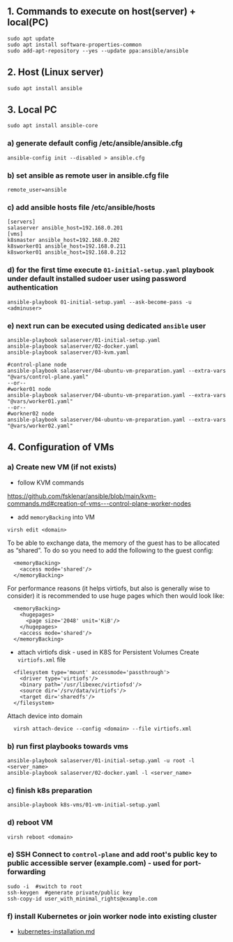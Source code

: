 ##  1. Commands to execute on host(server) + local(PC)
```
sudo apt update
sudo apt install software-properties-common
sudo add-apt-repository --yes --update ppa:ansible/ansible
```

## 2. Host (Linux server)
```
sudo apt install ansible
```

## 3. Local PC
```
sudo apt install ansible-core
```

### a) generate default config /etc/ansible/ansible.cfg
```
ansible-config init --disabled > ansible.cfg
```

### b) set ansible as remote user in ansible.cfg file
```
remote_user=ansible
```

### c) add ansible hosts file /etc/ansible/hosts
```
[servers]
salaserver ansible_host=192.168.0.201
[vms]
k8smaster ansible_host=192.168.0.202
k8sworker01 ansible_host=192.168.0.211
k8sworker01 ansible_host=192.168.0.212
```

### d) for the first time execute `01-initial-setup.yaml` playbook under default installed sudoer user using password authentication
```
ansible-playbook 01-initial-setup.yaml --ask-become-pass -u <adminuser>
```

### e) next run can be executed using dedicated `ansible` user
```
ansible-playbook salaserver/01-initial-setup.yaml
ansible-playbook salaserver/02-docker.yaml
ansible-playbook salaserver/03-kvm.yaml

#control-plane node
ansible-playbook salaserver/04-ubuntu-vm-preparation.yaml --extra-vars "@vars/control-plane.yaml"
--or--
#worker01 node
ansible-playbook salaserver/04-ubuntu-vm-preparation.yaml --extra-vars "@vars/worker01.yaml"
--or--
#workner02 node
ansible-playbook salaserver/04-ubuntu-vm-preparation.yaml --extra-vars "@vars/worker02.yaml"
```

## 4. Configuration of VMs
### a) Create new VM (if not exists)

  - follow KVM commands

  https://github.com/fsklenar/ansible/blob/main/kvm-commands.md#creation-of-vms---control-plane-worker-nodes

  - add `memoryBacking` into VM
  ```
  virsh edit <domain>
  ```

  To be able to exchange data, the memory of the guest has to be allocated as “shared”. To do so you need to add the following to the guest config:

  ```
    <memoryBacking>
      <access mode='shared'/>
    </memoryBacking>
  ```

  For performance reasons (it helps virtiofs, but also is generally wise to consider) it
  is recommended to use huge pages which then would look like:

  ```
    <memoryBacking>
      <hugepages>
        <page size='2048' unit='KiB'/>
      </hugepages>
      <access mode='shared'/>
    </memoryBacking>
  ```

  - attach virtiofs disk - used in K8S for Persistent Volumes
  Create `virtiofs.xml` file

  ```
    <filesystem type='mount' accessmode='passthrough'>
      <driver type='virtiofs'/>
      <binary path='/usr/libexec/virtiofsd'/>
      <source dir='/srv/data/virtiofs'/>
      <target dir='sharedfs'/>
    </filesystem>
  ```
  Attach device into domain

  ```
    virsh attach-device --config <domain> --file virtiofs.xml
  ```

### b) run first playbooks towards vms
```
ansible-playbook salaserver/01-initial-setup.yaml -u root -l <server_name>
ansible-playbook salaserver/02-docker.yaml -l <server_name>
```

### c) finish k8s preparation
```
ansible-playbook k8s-vms/01-vm-initial-setup.yaml
```

### d) reboot VM
```
virsh reboot <domain>
```

### e) SSH Connect to `control-plane` and add root's public key to public accessible server (example.com) - used for port-forwarding
```
sudo -i  #switch to root
ssh-keygen  #generate private/public key
ssh-copy-id user_with_minimal_rights@example.com
```

### f) install Kubernetes or join worker node into existing cluster
- [kubernetes-installation.md](kubernetes-installation.md)

